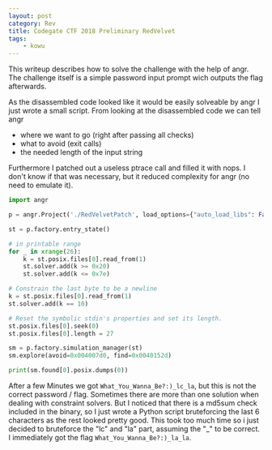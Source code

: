 ```yaml
---
layout: post
category: Rev
title: Codegate CTF 2018 Preliminary RedVelvet
tags: 
    - kowu
---
```


This writeup describes how to solve the challenge with the help of angr.
The challenge itself is a simple password input prompt wich outputs the flag afterwards.

As the disassembled code looked like it would be easily solveable by angr I just wrote a small script.
From looking at the disassembled code we can tell angr
- where we want to go (right after passing all checks)
- what to avoid (exit calls)
- the needed length of the input string

Furthermore I patched out a useless ptrace call and filled it with nops. I don't know if that was necessary, but it reduced complexity for angr (no need to emulate it).

```python
import angr

p = angr.Project('./RedVelvetPatch', load_options={"auto_load_libs": False})

st = p.factory.entry_state()

# in printable range
for _ in xrange(26):
    k = st.posix.files[0].read_from(1)
    st.solver.add(k >= 0x20)
    st.solver.add(k <= 0x7e)

# Constrain the last byte to be a newline
k = st.posix.files[0].read_from(1)
st.solver.add(k == 10)

# Reset the symbolic stdin's properties and set its length.
st.posix.files[0].seek(0)
st.posix.files[0].length = 27

sm = p.factory.simulation_manager(st)
sm.explore(avoid=0x004007d0, find=0x0040152d)

print(sm.found[0].posix.dumps(0))
```
After a few Minutes we got `What_You_Wanna_Be?:)_lc_la`, but this is not the correct password / flag. Sometimes there are more than one solution when dealing with constraint solvers. But I noticed that there is a md5sum check included in the binary, so I just wrote a Python script bruteforcing the last 6 characters as the rest looked pretty good. This took too much time so i just decided to bruteforce the "lc" and "la" part, assuming the "_" to be correct.
I immediately got the flag `What_You_Wanna_Be?:)_la_la`.
